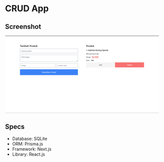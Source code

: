 # CRUD App

## Screenshot

![Screenshot](./ss-app.png)

## Specs

- Database: SQLite
- ORM: Prisma.js
- Framework: Next.js
- Library: React.js
